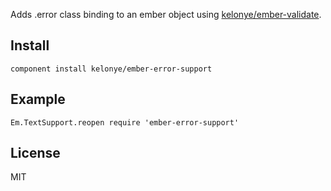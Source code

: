 Adds .error class binding to an ember object using [kelonye/ember-validate](https://github.com/kelonye/ember-validate).

Install
---

```
component install kelonye/ember-error-support
```

Example
---

```
Em.TextSupport.reopen require 'ember-error-support'
```

License
---

MIT
